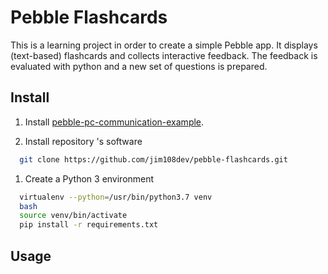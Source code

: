 # Pebble Flashcards

This is a learning project in order to create a simple Pebble app. It displays (text-based) flashcards and collects interactive feedback. The feedback is evaluated with python and a new set of questions is prepared.

## Install

1. Install [pebble-pc-communication-example](https://github.com/jim108dev/pebble-pc-communication-example).

1. Install repository 's software

  ```sh
    git clone https://github.com/jim108dev/pebble-flashcards.git
  ```

1. Create a Python 3 environment

  ```sh
    virtualenv --python=/usr/bin/python3.7 venv
    bash
    source venv/bin/activate
    pip install -r requirements.txt
  ```

## Usage